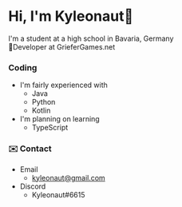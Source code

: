 # Hi, I'm Kyleonaut👋
I'm a student at a high school in Bavaria, Germany  
📝Developer at GrieferGames.net
### Coding
- I'm fairly experienced with
  - Java
  - Python
  - Kotlin
- I'm planning on learning
  - TypeScript
 
  
 ### ✉️ Contact
 - Email
   - kyleonaut@gmail.com
 - Discord
   - Kyleonaut#6615
